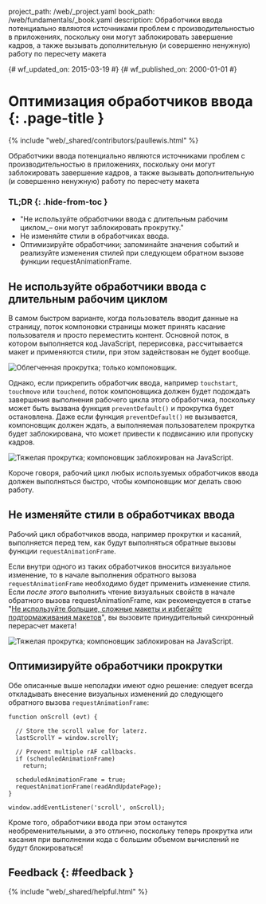 project_path: /web/_project.yaml book_path: /web/fundamentals/_book.yaml description: Обработчики ввода потенциально являются источниками проблем с производительностью в приложениях, поскольку они могут заблокировать завершение кадров, а также вызывать дополнительную (и совершенно ненужную) работу по пересчету макета

{# wf_updated_on: 2015-03-19 #} {# wf_published_on: 2000-01-01 #}

# Оптимизация обработчиков ввода {: .page-title }

{% include "web/_shared/contributors/paullewis.html" %}

Обработчики ввода потенциально являются источниками проблем с производительностью в приложениях, поскольку они могут заблокировать завершение кадров, а также вызывать дополнительную (и совершенно ненужную) работу по пересчету макета

### TL;DR {: .hide-from-toc }

* "Не используйте обработчики ввода с длительным рабочим циклом\_– они могут заблокировать прокрутку."
* Не изменяйте стили в обработчиках ввода.
* Оптимизируйте обработчики; запоминайте значения событий и реализуйте изменения стилей при следующем обратном вызове функции requestAnimationFrame.

## Не используйте обработчики ввода с длительным рабочим циклом

В самом быстром варианте, когда пользователь вводит данные на страницу, поток компоновки страницы может принять касание пользователя и просто переместить контент. Основной поток, в котором выполняется код JavaScript, перерисовка, рассчитывается макет и применяются стили, при этом задействован не будет вообще.

<img src="images/debounce-your-input-handlers/compositor-scroll.jpg" alt="Облегченная прокрутка; только компоновщик." />

Однако, если прикрепить обработчик ввода, например `touchstart`, `touchmove` или `touchend`, поток компоновщика должен будет подождать завершения выполнения рабочего цикла этого обработчика, поскольку может быть вызвана функция `preventDefault()` и прокрутка будет остановлена. Даже если функция `preventDefault()` не вызывается, компоновщик должен ждать, а выполняемая пользователем прокрутка будет заблокирована, что может привести к подвисанию или пропуску кадров.

<img src="images/debounce-your-input-handlers/ontouchmove.jpg" alt="Тяжелая прокрутка; компоновщик заблокирован на JavaScript." />

Короче говоря, рабочий цикл любых используемых обработчиков ввода должен выполняться быстро, чтобы компоновщик мог делать свою работу.

## Не изменяйте стили в обработчиках ввода

Рабочий цикл обработчиков ввода, например прокрутки и касаний, выполняется перед тем, как будут выполняться обратные вызовы функции `requestAnimationFrame`.

Если внутри одного из таких обработчиков вносится визуальное изменение, то в начале выполнения обратного вызова `requestAnimationFrame` необходимо будет применить изменение стиля. Если *после этого* выполнить чтение визуальных свойств в начале обратного вызова requestAnimationFrame, как рекомендуется в статье "[Не используйте большие, сложные макеты и избегайте подтормаживания макетов](avoid-large-complex-layouts-and-layout-thrashing)", вы вызовите принудительный синхронный перерасчет макета!

<img src="images/debounce-your-input-handlers/frame-with-input.jpg" alt="Тяжелая прокрутка; компоновщик заблокирован на JavaScript." />

## Оптимизируйте обработчики прокрутки

Обе описанные выше неполадки имеют одно решение: следует всегда откладывать внесение визуальных изменений до следующего обратного вызова `requestAnimationFrame`:

    function onScroll (evt) {
    
      // Store the scroll value for laterz.
      lastScrollY = window.scrollY;
    
      // Prevent multiple rAF callbacks.
      if (scheduledAnimationFrame)
        return;
    
      scheduledAnimationFrame = true;
      requestAnimationFrame(readAndUpdatePage);
    }
    
    window.addEventListener('scroll', onScroll);
    

Кроме того, обработчики ввода при этом останутся необременительными, а это отлично, поскольку теперь прокрутка или касания при выполнении кода с большим объемом вычислений не будут блокироваться!

## Feedback {: #feedback }

{% include "web/_shared/helpful.html" %}
